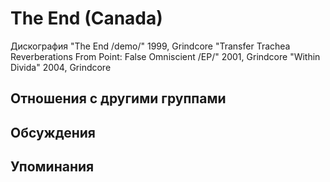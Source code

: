# The End (Canada)

Дискография
"The End /demo/" 1999, Grindcore
"Transfer Trachea Reverberations From Point: False Omniscient /EP/" 2001, Grindcore
"Within Divida" 2004, Grindcore

## Отношения с другими группами


## Обсуждения


## Упоминания

